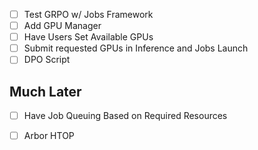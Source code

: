 - [ ] Test GRPO w/ Jobs Framework
- [ ] Add GPU Manager
- [ ] Have Users Set Available GPUs
- [ ] Submit requested GPUs in Inference and Jobs Launch
- [ ] DPO Script

## Much Later
- [ ] Have Job Queuing Based on Required Resources
- [ ] Arbor HTOP

